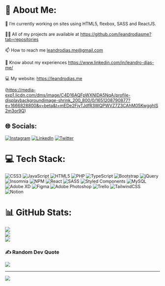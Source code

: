 # 💫 About Me:
🔭 I’m currently working  on sites using HTML5, flexbox, SASS and ReactJS.<br><br>👨‍💻 All of my projects are available at https://github.com/leandrodiasme?tab=repositories<br><br>📫 How to reach me leandrodias.me@gmail.com<br><br>📄 Know about my experiences https://www.linkedin.com/in/leandro-dias-me/<br><br>💻 My website: https://leandrodias.me


(https://media-exp1.licdn.com/dms/image/C4D16AQFpWXNlDA5NqA/profile-displaybackgroundimage-shrink_200_800/0/1651208790877?e=1666828800&v=beta&t=mEDe2FjyTJdfR3WQPWVZ7Z3CAhM05KwgghlS2m3or9Q)

## 🌐 Socials:
[![Instagram](https://img.shields.io/badge/Instagram-%23E4405F.svg?logo=Instagram&logoColor=white)](https://instagram.com/leandrodias.me) [![LinkedIn](https://img.shields.io/badge/LinkedIn-%230077B5.svg?logo=linkedin&logoColor=white)](https://linkedin.com/in/leandrodias-me) [![Twitter](https://img.shields.io/badge/Twitter-%231DA1F2.svg?logo=Twitter&logoColor=white)](https://twitter.com/thelelecobr) 

# 💻 Tech Stack:
![CSS3](https://img.shields.io/badge/css3-%231572B6.svg?style=for-the-badge&logo=css3&logoColor=white) ![JavaScript](https://img.shields.io/badge/javascript-%23323330.svg?style=for-the-badge&logo=javascript&logoColor=%23F7DF1E) ![HTML5](https://img.shields.io/badge/html5-%23E34F26.svg?style=for-the-badge&logo=html5&logoColor=white) ![PHP](https://img.shields.io/badge/php-%23777BB4.svg?style=for-the-badge&logo=php&logoColor=white) ![TypeScript](https://img.shields.io/badge/typescript-%23007ACC.svg?style=for-the-badge&logo=typescript&logoColor=white) ![Bootstrap](https://img.shields.io/badge/bootstrap-%23563D7C.svg?style=for-the-badge&logo=bootstrap&logoColor=white) ![jQuery](https://img.shields.io/badge/jquery-%230769AD.svg?style=for-the-badge&logo=jquery&logoColor=white) ![Insomnia](https://img.shields.io/badge/Insomnia-black?style=for-the-badge&logo=insomnia&logoColor=5849BE) ![NPM](https://img.shields.io/badge/NPM-%23000000.svg?style=for-the-badge&logo=npm&logoColor=white) ![React](https://img.shields.io/badge/react-%2320232a.svg?style=for-the-badge&logo=react&logoColor=%2361DAFB) ![SASS](https://img.shields.io/badge/SASS-hotpink.svg?style=for-the-badge&logo=SASS&logoColor=white) ![Styled Components](https://img.shields.io/badge/styled--components-DB7093?style=for-the-badge&logo=styled-components&logoColor=white) ![MySQL](https://img.shields.io/badge/mysql-%2300f.svg?style=for-the-badge&logo=mysql&logoColor=white) ![Adobe XD](https://img.shields.io/badge/Adobe%20XD-470137?style=for-the-badge&logo=Adobe%20XD&logoColor=#FF61F6) 	![Figma](https://img.shields.io/badge/figma-%23F24E1E.svg?style=for-the-badge&logo=figma&logoColor=white) ![Adobe Photoshop](https://img.shields.io/badge/adobephotoshop-%2331A8FF.svg?style=for-the-badge&logo=adobephotoshop&logoColor=white) ![Trello](https://img.shields.io/badge/Trello-%23026AA7.svg?style=for-the-badge&logo=Trello&logoColor=white) ![TailwindCSS](https://img.shields.io/badge/tailwindcss-%2338B2AC.svg?style=for-the-badge&logo=tailwind-css&logoColor=white) ![Notion](https://img.shields.io/badge/Notion-%23000000.svg?style=for-the-badge&logo=notion&logoColor=white)
# 📊 GitHub Stats:
![](https://github-readme-stats.vercel.app/api?username=leandrodiasme&theme=dracula&hide_border=false&include_all_commits=true&count_private=true)<br/>
![](https://github-readme-streak-stats.herokuapp.com/?user=leandrodiasme&theme=dracula&hide_border=false)<br/>
![](https://github-readme-stats.vercel.app/api/top-langs/?username=leandrodiasme&theme=dracula&hide_border=false&include_all_commits=true&count_private=true&layout=compact)

### ✍️ Random Dev Quote
![](https://quotes-github-readme.vercel.app/api?type=horizontal&theme=radical)

---
[![](https://visitcount.itsvg.in/api?id=leandrodiasme&icon=5&color=1)](https://visitcount.itsvg.in)
